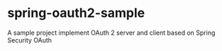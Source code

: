 # spring-oauth2-sample
A sample project implement OAuth 2 server and client based on Spring Security OAuth
